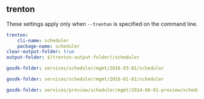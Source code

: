
## trenton

These settings apply only when `--trenton` is specified on the command line.

``` yaml $(trenton)
trenton:
    cli-name: scheduler
    package-name: scheduler
clear-output-folder: true
output-folder: $(trenton-output-folder)/scheduler
```

``` yaml $(tag) == 'package-2016-03' && $(trenton)
gosdk-folder: services/scheduler/mgmt/2016-03-01/scheduler
```

``` yaml $(tag) == 'package-2016-01' && $(trenton)
gosdk-folder: services/scheduler/mgmt/2016-01-01/scheduler
```

``` yaml $(tag) == 'package-2014-08-preview' && $(trenton)
gosdk-folder: services/preview/scheduler/mgmt/2014-08-01-preview/scheduler
```
